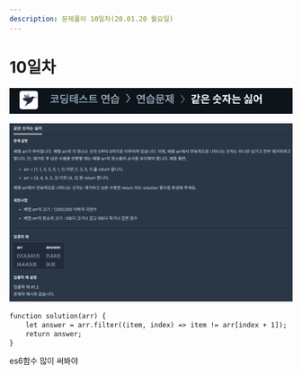 ```yaml
---
description: 문제풀이 10일차(20.01.20 월요일)
---
```


# 10일차

![](../../.gitbook/assets/image%20%2880%29.png)

![](../../.gitbook/assets/image%20%2856%29.png)

```text
function solution(arr) {
    let answer = arr.filter((item, index) => item != arr[index + 1]);
    return answer;
}
```

es6함수 많이 써봐야


